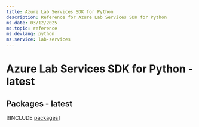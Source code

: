 ```yaml
---
title: Azure Lab Services SDK for Python
description: Reference for Azure Lab Services SDK for Python
ms.date: 03/12/2025
ms.topic: reference
ms.devlang: python
ms.service: lab-services
---
```

# Azure Lab Services SDK for Python - latest
## Packages - latest
[!INCLUDE [packages](lab-services-index.md)]